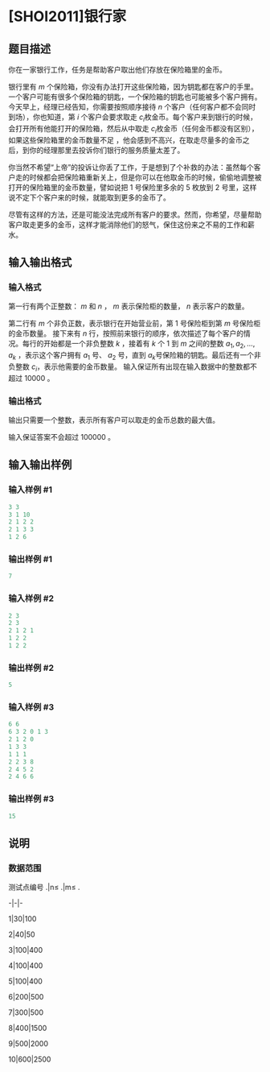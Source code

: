 # [SHOI2011]银行家

## 题目描述

你在一家银行工作，任务是帮助客户取出他们存放在保险箱里的金币。

银行里有 $m$ 个保险箱，你没有办法打开这些保险箱，因为钥匙都在客户的手里。一个客户可能有很多个保险箱的钥匙，一个保险箱的钥匙也可能被多个客户拥有。今天早上，经理已经告知，你需要按照顺序接待 $n$ 个客户（任何客户都不会同时到场），你也知道，第 $i$ 个客户会要求取走 $c_i$​​ 枚金币。每个客户来到银行的时候，会打开所有他能打开的保险箱，然后从中取走 $c_i$​​ 枚金币（任何金币都没有区别），如果这些保险箱里的金币数量不足 ，他会感到不高兴，在取走尽量多的金币之后，到你的经理那里去投诉你们银行的服务质量太差了。

你当然不希望“上帝”的投诉让你丢了工作，于是想到了个补救的办法：虽然每个客户走的时候都会把保险箱重新关上，但是你可以在他取金币的时候，偷偷地调整被打开的保险箱里的金币数量，譬如说把 $1$ 号保险里多余的 $5$ 枚放到 $2$ 号里，这样说不定下个客户来的时候，就能取到更多的金币了。

尽管有这样的方法，还是可能没法完成所有客户的要求。然而，你希望，尽量帮助客户取走更多的金币，这样才能消除他们的怒气，保住这份来之不易的工作和薪水。 

## 输入输出格式

### 输入格式

第一行有两个正整数： $m$ 和 $n$ ， $m$ 表示保险柜的数量， $n$ 表示客户的数量。

第二行有 $m$ 个非负正数，表示银行在开始营业前，第 $1$ 号保险柜到第 $m$ 号保险柜的金币数量。 接下来有 $n$ 行，按照前来银行的顺序，依次描述了每个客户的情况。每行的开始都是一个非负整数 $k$ ，接着有 $k$ 个 $1$ 到 $m$ 之间的整数 $a_1,a_2,…,a_k$ ，表示这个客户拥有 $a_1$​​ 号、 $a_2$ 号，直到 $a_k$​​ 号保险箱的钥匙。最后还有一个非负整数 $c_i$​​ ，表示他需要的金币数量。 输入保证所有出现在输入数据中的整数都不超过 $10000$ 。

### 输出格式

输出只需要一个整数，表示所有客户可以取走的金币总数的最大值。

输入保证答案不会超过 $100000$ 。 

## 输入输出样例

### 输入样例 #1

```cpp
3 3
3 1 10
2 1 2 2
2 1 3 3
1 2 6
```


### 输出样例 #1

```cpp
7
```


### 输入样例 #2

```cpp
2 3
2 3
2 1 2 1
1 2 2
1 2 2
```


### 输出样例 #2

```cpp
5
```


### 输入样例 #3

```cpp
6 6
6 3 2 0 1 3
2 1 2 0
1 3 3
1 1 1
2 2 3 8
2 4 5 2
2 4 6 6
```


### 输出样例 #3

```cpp
15
```


## 说明

### 数据范围

测试点编号 .|n$\le$ .|m$\le$ .

-|-|-

1|30|100

2|40|50

3|100|400

4|100|400

5|100|400

6|200|500

7|300|500

8|400|1500

9|500|2000

10|600|2500

